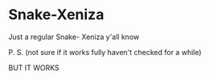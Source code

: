 # Snake-Xeniza
Just a regular Snake- Xeniza y'all know

P. S. (not sure if it works fully haven't checked for a while)

BUT IT WORKS
